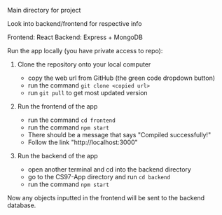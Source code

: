 Main directory for project

Look into backend/frontend for respective info

Frontend: React
Backend: Express + MongoDB

Run the app locally (you have private access to repo):

1. Clone the repository onto your local computer
    - copy the web url from GitHub (the green code dropdown button)
    - run the command `git clone <copied url>`
    - run `git pull` to get most updated version

2. Run the frontend of the app
    - run the command `cd frontend`
    - run the command `npm start`
    - There should be a message that says "Compiled successfully!"
    - Follow the link "http://localhost:3000"

3. Run the backend of the app
    - open another terminal and cd into the backend directory
    - go to the CS97-App directory and run `cd backend`
    - run the command `npm start`

Now any objects inputted in the frontend will be sent to the backend database.